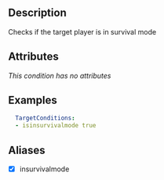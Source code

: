 ## Description
Checks if the target player is in survival mode


##  Attributes
*This condition has no attributes*


## Examples
```yaml
  TargetConditions:
  - isinsurvivalmode true
```


## Aliases
- [x] insurvivalmode